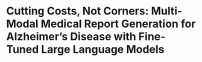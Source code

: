 <h1>Cutting Costs, Not Corners: Multi-Modal Medical Report Generation for Alzheimer’s Disease with Fine-Tuned Large Language Models</h1>
